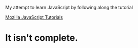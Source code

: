 My attempt to learn JavaScript by following along the tutorial

[Mozilla JavaScript Tutorials](https://developer.mozilla.org/en-US/docs/Games/Tutorials/2D_Breakout_game_pure_JavaScript)

# It isn't complete.